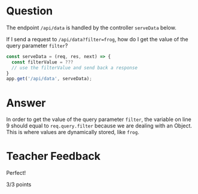 # Question

The endpoint `/api/data` is handled by the controller `serveData` below.

If I send a request to `/api/data?filter=frog`, how do I get the value of the query parameter `filter`?

```js
const serveData = (req, res, next) => {
  const filterValue = ???
  // use the filterValue and send back a response
}
app.get('/api/data', serveData);
```

# Answer
In order to get the value of the query parameter `filter`, the variable on line 9 should equal to  `req.query.filter` because we are dealing with an Object. This is where values are dynamically stored, like `frog`. 

# Teacher Feedback

Perfect!

3/3 points